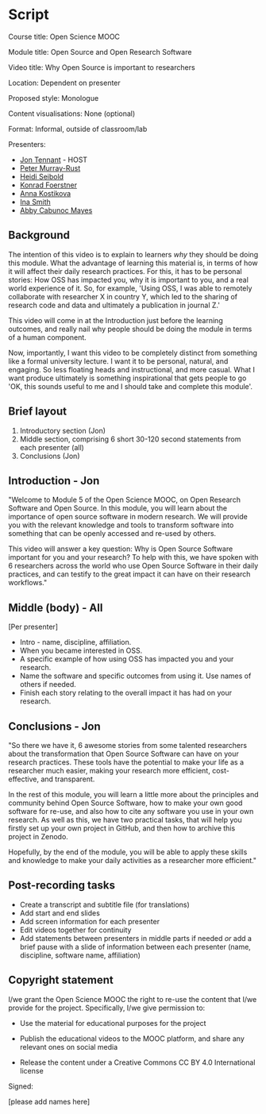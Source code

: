 Script
===============

Course title: Open Science MOOC

Module title: Open Source and Open Research Software

Video title: Why Open Source is important to researchers

Location: Dependent on presenter

Proposed style: Monologue

Content visualisations: None (optional)

Format: Informal, outside of classroom/lab

Presenters:

* [Jon Tennant](https://twitter.com/protohedgehog) - HOST
* [Peter Murray-Rust](https://twitter.com/petermurrayrust)
* [Heidi Seibold](https://twitter.com/HeidiBaya)
* [Konrad Foerstner](https://twitter.com/konradfoerstner)
* [Anna Kostikova](https://twitter.com/oxytheca)
* [Ina Smith](https://twitter.com/ismonet)
* [Abby Cabunoc Mayes](https://twitter.com/abbycabs)

## Background

The intention of this video is to explain to learners *why* they should be doing this module. What the advantage of learning this material is, in terms of how it will affect their daily research practices. For this, it has to be personal stories: How OSS has impacted you, why it is important to you, and a real world experience of it. So, for example, 'Using OSS, I was able to remotely collaborate with researcher X in country Y, which led to the sharing of research code and data and ultimately a publication in journal Z.'

This video will come in at the Introduction just before the learning outcomes, and really nail why people should be doing the module in terms of a human component.

Now, importantly, I want this video to be completely distinct from something like a formal university lecture. I want it to be personal, natural, and engaging. So less floating heads and instructional, and more casual. What I want produce ultimately is something inspirational that gets people to go 'OK, this sounds useful to me and I should take and complete this module'.

## Brief layout

1. Introductory section (Jon)
2. Middle section, comprising 6 short 30-120 second statements from each presenter (all)
3. Conclusions (Jon)


Introduction - Jon
------------

"Welcome to Module 5 of the Open Science MOOC, on Open Research Software and Open Source. In this module, you will learn about the importance of open source software in modern research. We will provide you with the relevant knowledge and tools to transform software into something that can be openly accessed and re-used by others.

This video will answer a key question: Why is Open Source Software important for you and your research? To help with this, we have spoken with 6 researchers across the world who use Open Source Software in their daily practices, and can testify to the great impact it can have on their research workflows."


Middle (body) - All
-------------

[Per presenter]

* Intro - name, discipline, affiliation.
* When you became interested in OSS.
* A specific example of how using OSS has impacted you and your research.
* Name the software and specific outcomes from using it. Use names of others if needed.
* Finish each story relating to the overall impact it has had on your research.

Conclusions - Jon
-----------

"So there we have it, 6 awesome stories from some talented researchers about the transformation that Open Source Software can have on your research practices. These tools have the potential to make your life as a researcher much easier, making your research more efficient, cost-effective, and transparent.

In the rest of this module, you will learn a little more about the principles and community behind Open Source Software, how to make your own good software for re-use, and also how to cite any software you use in your own research. As well as this, we have two practical tasks, that will help you firstly set up your own project in GitHub, and then how to archive this project in Zenodo.

Hopefully, by the end of the module, you will be able to apply these skills and knowledge to make your daily activities as a researcher more efficient."

## Post-recording tasks

* Create a transcript and subtitle file (for translations)
* Add start and end slides
* Add screen information for each presenter
* Edit videos together for continuity
* Add statements between presenters in middle parts if needed *or* add a brief pause with a slide of information between each presenter (name, discipline, software name, affiliation)

## Copyright statement

I/we grant the Open Science MOOC the right to re-use the content that
I/we provide for the project. Specifically, I/we give permission to:

-   Use the material for educational purposes for the project

-   Publish the educational videos to the MOOC platform, and share any
    relevant ones on social media

-   Release the content under a Creative Commons CC BY 4.0
    International license
    
Signed:

[please add names here]
